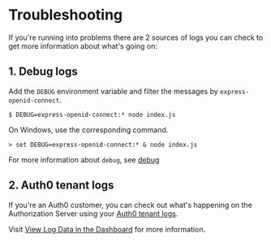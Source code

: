 # Troubleshooting

If you're running into problems there are 2 sources of logs you can check to get more information about what's going on:

## 1. Debug logs

Add the `DEBUG` environment variable and filter the messages by `express-openid-connect`.

```shell script
$ DEBUG=express-openid-connect:* node index.js
```

On Windows, use the corresponding command.

```shell script
> set DEBUG=express-openid-connect:* & node index.js
```

For more information about `debug`, see [debug](https://github.com/visionmedia/debug)

## 2. Auth0 tenant logs

If you're an Auth0 customer, you can check out what's happening on the Authorization Server using your [Auth0 tenant logs](https://manage.auth0.com/#/logs).

Visit [View Log Data in the Dashboard](https://auth0.com/docs/logs/guides/view-log-data-dashboard) for more information.
